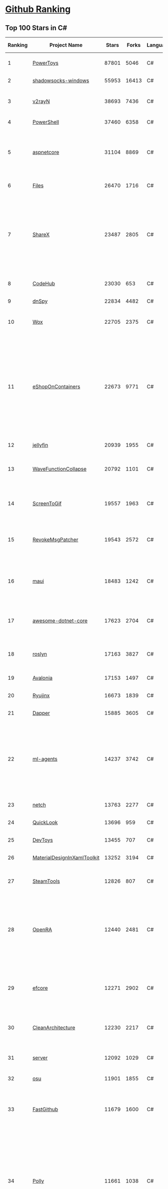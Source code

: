 [Github Ranking](../README.md)
==========

## Top 100 Stars in C\#

| Ranking | Project Name | Stars | Forks | Language | Open Issues | Description | Last Commit |
| ------- | ------------ | ----- | ----- | -------- | ----------- | ----------- | ----------- |
| 1 | [PowerToys](https://github.com/microsoft/PowerToys) | 87801 | 5046 | C# | 4585 | Windows system utilities to maximize productivity | 2023-03-08T19:37:19Z |
| 2 | [shadowsocks-windows](https://github.com/shadowsocks/shadowsocks-windows) | 55953 | 16413 | C# | 121 | A C# port of shadowsocks | 2023-02-27T03:52:35Z |
| 3 | [v2rayN](https://github.com/2dust/v2rayN) | 38693 | 7436 | C# | 39 | A V2Ray client for Windows, support Xray core and v2fly core | 2023-03-08T12:39:54Z |
| 4 | [PowerShell](https://github.com/PowerShell/PowerShell) | 37460 | 6358 | C# | 3330 | PowerShell for every system! | 2023-03-09T08:54:25Z |
| 5 | [aspnetcore](https://github.com/dotnet/aspnetcore) | 31104 | 8869 | C# | 2446 | ASP.NET Core is a cross-platform .NET framework for building modern cloud-based web applications on Windows, Mac, or Linux. | 2023-03-09T07:54:44Z |
| 6 | [Files](https://github.com/files-community/Files) | 26470 | 1716 | C# | 400 | Building the best file manager experience for Windows | 2023-03-09T08:27:05Z |
| 7 | [ShareX](https://github.com/ShareX/ShareX) | 23487 | 2805 | C# | 498 | ShareX is a free and open source program that lets you capture or record any area of your screen and share it with a single press of a key. It also allows uploading images, text or other types of files to many supported destinations you can choose from. | 2023-03-08T03:49:06Z |
| 8 | [CodeHub](https://github.com/CodeHubApp/CodeHub) | 23030 | 653 | C# | 234 | CodeHub is an iOS application written using Xamarin | 2022-06-22T16:14:05Z |
| 9 | [dnSpy](https://github.com/dnSpy/dnSpy) | 22834 | 4482 | C# | 0 | .NET debugger and assembly editor | 2020-12-20T23:55:15Z |
| 10 | [Wox](https://github.com/Wox-launcher/Wox) | 22705 | 2375 | C# | 969 | Launcher for Windows, an alternative to Alfred and Launchy. | 2022-12-27T10:47:18Z |
| 11 | [eShopOnContainers](https://github.com/dotnet-architecture/eShopOnContainers) | 22673 | 9771 | C# | 20 | Cross-platform .NET sample microservices and container based application that runs on Linux Windows and macOS. Powered by .NET 7, Docker Containers and Azure Kubernetes Services. Supports Visual Studio, VS for Mac and CLI based environments with Docker CLI, dotnet CLI, VS Code or any other code editor. | 2023-03-03T06:24:54Z |
| 12 | [jellyfin](https://github.com/jellyfin/jellyfin) | 20939 | 1955 | C# | 885 | The Free Software Media System | 2023-03-09T09:06:12Z |
| 13 | [WaveFunctionCollapse](https://github.com/mxgmn/WaveFunctionCollapse) | 20792 | 1101 | C# | 1 | Bitmap & tilemap generation from a single example with the help of ideas from quantum mechanics | 2023-01-03T14:09:12Z |
| 14 | [ScreenToGif](https://github.com/NickeManarin/ScreenToGif) | 19557 | 1963 | C# | 207 | 🎬 ScreenToGif allows you to record a selected area of your screen, edit and save it as a gif or video. | 2023-02-19T13:29:03Z |
| 15 | [RevokeMsgPatcher](https://github.com/huiyadanli/RevokeMsgPatcher) | 19543 | 2572 | C# | 50 | :trollface: A hex editor for WeChat/QQ/TIM - PC版微信/QQ/TIM防撤回补丁（我已经看到了，撤回也没用了） | 2023-01-15T06:18:35Z |
| 16 | [maui](https://github.com/dotnet/maui) | 18483 | 1242 | C# | 2178 | .NET MAUI is the .NET Multi-platform App UI, a framework for building native device applications spanning mobile, tablet, and desktop. | 2023-03-09T09:29:08Z |
| 17 | [awesome-dotnet-core](https://github.com/thangchung/awesome-dotnet-core) | 17623 | 2704 | C# | 19 | :honeybee: A collection of awesome .NET core libraries, tools, frameworks and software | 2023-02-13T22:57:06Z |
| 18 | [roslyn](https://github.com/dotnet/roslyn) | 17163 | 3827 | C# | 7906 | The Roslyn .NET compiler provides C# and Visual Basic languages with rich code analysis APIs. | 2023-03-09T09:16:36Z |
| 19 | [Avalonia](https://github.com/AvaloniaUI/Avalonia) | 17153 | 1497 | C# | 1213 | A cross-platform UI framework for .NET | 2023-03-09T09:11:41Z |
| 20 | [Ryujinx](https://github.com/Ryujinx/Ryujinx) | 16673 | 1839 | C# | 365 | Experimental Nintendo Switch Emulator written in C# | 2023-03-08T22:25:36Z |
| 21 | [Dapper](https://github.com/DapperLib/Dapper) | 15885 | 3605 | C# | 358 | Dapper - a simple object mapper for .Net | 2023-02-18T02:43:28Z |
| 22 | [ml-agents](https://github.com/Unity-Technologies/ml-agents) | 14237 | 3742 | C# | 115 | The Unity Machine Learning Agents Toolkit (ML-Agents) is an open-source project that enables games and simulations to serve as environments for training intelligent agents using deep reinforcement learning and imitation learning. | 2023-03-08T21:02:24Z |
| 23 | [netch](https://github.com/netchx/netch) | 13763 | 2277 | C# | 8 | A simple proxy client | 2023-03-01T17:10:28Z |
| 24 | [QuickLook](https://github.com/QL-Win/QuickLook) | 13696 | 959 | C# | 366 | Bring macOS “Quick Look” feature to Windows | 2023-03-08T19:10:48Z |
| 25 | [DevToys](https://github.com/veler/DevToys) | 13455 | 707 | C# | 245 | A Swiss Army knife for developers. | 2023-03-09T07:56:41Z |
| 26 | [MaterialDesignInXamlToolkit](https://github.com/MaterialDesignInXAML/MaterialDesignInXamlToolkit) | 13252 | 3194 | C# | 169 | Google's Material Design in XAML & WPF, for C# & VB.Net.  | 2023-03-09T05:57:17Z |
| 27 | [SteamTools](https://github.com/BeyondDimension/SteamTools) | 12826 | 807 | C# | 491 | 🛠「Watt Toolkit」是一个开源跨平台的多功能 Steam 工具箱。 | 2023-03-09T07:47:59Z |
| 28 | [OpenRA](https://github.com/OpenRA/OpenRA) | 12440 | 2481 | C# | 1461 | Open Source real-time strategy game engine for early Westwood games such as Command & Conquer: Red Alert written in C# using SDL and OpenGL. Runs on Windows, Linux, *BSD and Mac OS X. | 2023-03-09T08:00:58Z |
| 29 | [efcore](https://github.com/dotnet/efcore) | 12271 | 2902 | C# | 1735 | EF Core is a modern object-database mapper for .NET. It supports LINQ queries, change tracking, updates, and schema migrations. | 2023-03-09T03:32:28Z |
| 30 | [CleanArchitecture](https://github.com/ardalis/CleanArchitecture) | 12230 | 2217 | C# | 17 | Clean Architecture Solution Template: A starting point for Clean Architecture with ASP.NET Core | 2023-03-06T20:11:02Z |
| 31 | [server](https://github.com/bitwarden/server) | 12092 | 1029 | C# | 43 | The core infrastructure backend (API, database, Docker, etc). | 2023-03-09T09:52:32Z |
| 32 | [osu](https://github.com/ppy/osu) | 11901 | 1855 | C# | 954 | rhythm is just a *click* away! | 2023-03-09T09:25:35Z |
| 33 | [FastGithub](https://github.com/dotnetcore/FastGithub) | 11679 | 1600 | C# | 111 | github加速神器，解决github打不开、用户头像无法加载、releases无法上传下载、git-clone、git-pull、git-push失败等问题 | 2022-12-08T18:58:24Z |
| 34 | [Polly](https://github.com/App-vNext/Polly) | 11661 | 1038 | C# | 84 | Polly is a .NET resilience and transient-fault-handling library that allows developers to express policies such as Retry, Circuit Breaker, Timeout, Bulkhead Isolation, and Fallback in a fluent and thread-safe manner. From version 6.0.1, Polly targets .NET Standard 1.1 and 2.0+. | 2023-03-03T21:22:00Z |
| 35 | [PEASS-ng](https://github.com/carlospolop/PEASS-ng) | 11526 | 2599 | C# | 14 | PEASS - Privilege Escalation Awesome Scripts SUITE (with colors) | 2023-03-08T08:39:53Z |
| 36 | [runtime](https://github.com/dotnet/runtime) | 11428 | 3783 | C# | 8195 | .NET is a cross-platform runtime for cloud, mobile, desktop, and IoT apps. | 2023-03-09T09:47:14Z |
| 37 | [AspNetCore.Docs](https://github.com/dotnet/AspNetCore.Docs) | 11427 | 25359 | C# | 379 | Documentation for ASP.NET Core | 2023-03-09T06:45:51Z |
| 38 | [downkyi](https://github.com/leiurayer/downkyi) | 11409 | 1426 | C# | 301 | 哔哩下载姬downkyi，B站视频下载工具，支持批量下载，支持8K、HDR、杜比视界，提供工具箱（音视频提取、去水印等）。 | 2023-03-05T06:39:04Z |
| 39 | [CleanArchitecture](https://github.com/jasontaylordev/CleanArchitecture) | 11167 | 2532 | C# | 13 | Clean Architecture Solution Template for .NET 7 | 2023-03-06T17:56:29Z |
| 40 | [N_m3u8DL-CLI](https://github.com/nilaoda/N_m3u8DL-CLI) | 11027 | 1859 | C# | 222 | [.NET] m3u8 downloader 开源的命令行m3u8/HLS/dash下载器，支持普通AES-128-CBC解密，多线程，自定义请求头等. 支持简体中文,繁体中文和英文. English Supported. | 2022-12-08T15:02:46Z |
| 41 | [N_m3u8DL-CLI](https://github.com/nilaoda/N_m3u8DL-CLI) | 11027 | 1859 | C# | 222 | [.NET] m3u8 downloader 开源的命令行m3u8/HLS/dash下载器，支持普通AES-128-CBC解密，多线程，自定义请求头等. 支持简体中文,繁体中文和英文. English Supported. | 2022-12-08T15:02:46Z |
| 42 | [aspnetboilerplate](https://github.com/aspnetboilerplate/aspnetboilerplate) | 10935 | 3685 | C# | 178 | ASP.NET Boilerplate - Web Application Framework | 2023-03-06T12:53:39Z |
| 43 | [CMWTAT_Digital_Edition](https://github.com/TGSAN/CMWTAT_Digital_Edition) | 10696 | 1558 | C# | 18 | CloudMoe Windows 10/11 Activation Toolkit get digital license, the best open source Win 10/11 activator in GitHub. GitHub 上最棒的开源 Win10/Win11 数字权利（数字许可证）激活工具！ | 2023-02-06T22:24:51Z |
| 44 | [AssetStudio](https://github.com/Perfare/AssetStudio) | 10406 | 2003 | C# | 177 | AssetStudio is a tool for exploring, extracting and exporting assets and assetbundles. | 2022-12-08T15:37:37Z |
| 45 | [mono](https://github.com/mono/mono) | 10332 | 3777 | C# | 2114 | Mono open source ECMA CLI, C# and .NET implementation. | 2023-03-08T10:27:05Z |
| 46 | [lively](https://github.com/rocksdanister/lively) | 10160 | 816 | C# | 212 | Free and open-source software that allows users to set animated desktop wallpapers and screensavers powered by WinUI 3. | 2023-03-06T02:27:00Z |
| 47 | [UnityCsReference](https://github.com/Unity-Technologies/UnityCsReference) | 10115 | 2266 | C# | 0 | Unity C# reference source code. | 2023-03-09T07:56:58Z |
| 48 | [Newtonsoft.Json](https://github.com/JamesNK/Newtonsoft.Json) | 9896 | 3153 | C# | 622 | Json.NET is a popular high-performance JSON framework for .NET | 2023-03-08T14:19:57Z |
| 49 | [csharplang](https://github.com/dotnet/csharplang) | 9709 | 973 | C# | 422 | The official repo for the design of the C# programming language | 2023-03-09T02:42:00Z |
| 50 | [abp](https://github.com/abpframework/abp) | 9548 | 2931 | C# | 556 | Open Source Web Application Framework for ASP.NET Core | 2023-03-09T08:06:15Z |
| 51 | [basic-computer-games](https://github.com/coding-horror/basic-computer-games) | 9356 | 1210 | C# | 12 | An updated version of the classic "Basic Computer Games" book, with well-written examples in a variety of common MEMORY SAFE, SCRIPTING programming languages. See https://coding-horror.github.io/basic-computer-games/ | 2023-03-05T20:37:56Z |
| 52 | [AutoMapper](https://github.com/AutoMapper/AutoMapper) | 9268 | 1705 | C# | 0 | A convention-based object-object mapper in .NET.  | 2023-02-26T09:57:34Z |
| 53 | [MonoGame](https://github.com/MonoGame/MonoGame) | 9258 | 2676 | C# | 707 | One framework for creating powerful cross-platform games. | 2023-03-08T17:35:44Z |
| 54 | [MediatR](https://github.com/jbogard/MediatR) | 9211 | 1051 | C# | 7 | Simple, unambitious mediator implementation in .NET | 2023-03-02T17:11:44Z |
| 55 | [CefSharp](https://github.com/cefsharp/CefSharp) | 9189 | 2849 | C# | 40 | .NET (WPF and Windows Forms) bindings for the Chromium Embedded Framework | 2023-03-09T02:37:15Z |
| 56 | [orleans](https://github.com/dotnet/orleans) | 9181 | 1956 | C# | 425 | Cloud Native application framework for .NET | 2023-03-08T23:39:16Z |
| 57 | [ArchiSteamFarm](https://github.com/JustArchiNET/ArchiSteamFarm) | 9120 | 992 | C# | 2 | C# application with primary purpose of farming Steam cards from multiple accounts simultaneously. | 2023-03-09T03:36:04Z |
| 58 | [IdentityServer4](https://github.com/IdentityServer/IdentityServer4) | 9001 | 3823 | C# | 0 | OpenID Connect and OAuth 2.0 Framework for ASP.NET Core | 2022-12-13T07:48:19Z |
| 59 | [RestSharp](https://github.com/restsharp/RestSharp) | 8922 | 2276 | C# | 19 | Simple REST and HTTP API Client for .NET | 2023-03-05T09:44:46Z |
| 60 | [choco](https://github.com/chocolatey/choco) | 8905 | 867 | C# | 763 | Chocolatey - the package manager for Windows | 2023-03-09T09:25:50Z |
| 61 | [BenchmarkDotNet](https://github.com/dotnet/BenchmarkDotNet) | 8769 | 866 | C# | 161 | Powerful .NET library for benchmarking | 2023-03-08T12:47:56Z |
| 62 | [Jackett](https://github.com/Jackett/Jackett) | 8746 | 1048 | C# | 187 | API Support for your favorite torrent trackers | 2023-03-09T06:00:26Z |
| 63 | [winsw](https://github.com/winsw/winsw) | 8715 | 1323 | C# | 157 | A wrapper executable that can run any executable as a Windows service, in a permissive license. | 2023-02-22T05:20:39Z |
| 64 | [FluentTerminal](https://github.com/felixse/FluentTerminal) | 8653 | 441 | C# | 242 | A Terminal Emulator based on UWP and web technologies. | 2023-01-31T19:47:54Z |
| 65 | [MahApps.Metro](https://github.com/MahApps/MahApps.Metro) | 8623 | 2417 | C# | 65 | A framework that allows developers to cobble together a better UI for their own WPF applications with minimal effort. | 2023-03-02T22:41:18Z |
| 66 | [eShopOnWeb](https://github.com/dotnet-architecture/eShopOnWeb) | 8551 | 4382 | C# | 0 | Sample ASP.NET Core 6.0 reference application, powered by Microsoft, demonstrating a layered application architecture with monolithic deployment model. Download the eBook PDF from docs folder. | 2023-02-28T20:16:39Z |
| 67 | [duplicati](https://github.com/duplicati/duplicati) | 8538 | 795 | C# | 888 | Store securely encrypted backups in the cloud! | 2023-03-08T09:58:59Z |
| 68 | [Locale-Emulator](https://github.com/xupefei/Locale-Emulator) | 8428 | 722 | C# | 0 | Yet Another System Region and Language Simulator | 2022-04-15T09:55:46Z |
| 69 | [Sonarr](https://github.com/Sonarr/Sonarr) | 8391 | 1108 | C# | 116 | Smart PVR for newsgroup and bittorrent users. | 2023-03-08T00:46:48Z |
| 70 | [machinelearning](https://github.com/dotnet/machinelearning) | 8314 | 1804 | C# | 742 | ML.NET is an open source and cross-platform machine learning framework for .NET. | 2023-03-08T19:11:40Z |
| 71 | [Captura](https://github.com/MathewSachin/Captura) | 8141 | 1570 | C# | 109 | Capture Screen, Audio, Cursor, Mouse Clicks and Keystrokes | 2020-08-16T15:25:25Z |
| 72 | [modular-monolith-with-ddd](https://github.com/kgrzybek/modular-monolith-with-ddd) | 8133 | 1219 | C# | 41 | Full Modular Monolith application with Domain-Driven Design approach. | 2023-01-23T06:54:13Z |
| 73 | [Hangfire](https://github.com/HangfireIO/Hangfire) | 8083 | 1577 | C# | 719 | An easy way to perform background job processing in your .NET and .NET Core applications. No Windows Service or separate process required | 2023-03-09T09:41:12Z |
| 74 | [Terminal.Gui](https://github.com/gui-cs/Terminal.Gui) | 7970 | 589 | C# | 82 | Cross Platform Terminal UI toolkit for .NET | 2023-03-08T22:16:03Z |
| 75 | [nopCommerce](https://github.com/nopSolutions/nopCommerce) | 7962 | 4518 | C# | 83 | ASP.NET Core eCommerce software. nopCommerce is a free and open-source shopping cart. | 2023-03-09T08:37:45Z |
| 76 | [FluentValidation](https://github.com/FluentValidation/FluentValidation) | 7942 | 1115 | C# | 2 | A popular .NET validation library for building strongly-typed validation rules. | 2023-03-07T14:56:10Z |
| 77 | [WeiXinMPSDK](https://github.com/JeffreySu/WeiXinMPSDK) | 7733 | 4284 | C# | 202 | 微信全平台 SDK Senparc.Weixin for C#，支持 .NET Framework 及 .NET Core、.NET 6.0、.NET 7.0。已支持微信公众号、小程序、小游戏、微信支付、企业微信/企业号、开放平台、JSSDK、微信周边等全平台。 WeChat SDK for C#. | 2023-02-26T15:34:30Z |
| 78 | [practical-aspnetcore](https://github.com/dodyg/practical-aspnetcore) | 7577 | 1005 | C# | 167 | Practical samples of ASP.NET Core 2.1, 2.2, 3.1, 5.0, 6.0 and 7.0  projects you can use. Readme contains explanations on all projects. | 2023-03-09T08:04:27Z |
| 79 | [Ocelot](https://github.com/ThreeMammals/Ocelot) | 7518 | 1540 | C# | 523 | .NET core API Gateway | 2023-03-03T13:54:39Z |
| 80 | [uno](https://github.com/unoplatform/uno) | 7472 | 620 | C# | 1293 | Build Mobile, Desktop and WebAssembly apps with C# and XAML. Today. Open source and professionally supported. | 2023-03-09T09:58:59Z |
| 81 | [Notepads](https://github.com/0x7c13/Notepads) | 7447 | 428 | C# | 272 | A modern, lightweight text editor with a minimalist design. | 2023-03-08T10:58:17Z |
| 82 | [ReactiveUI](https://github.com/reactiveui/ReactiveUI) | 7388 | 1117 | C# | 81 | An advanced, composable, functional reactive model-view-viewmodel framework for all .NET platforms that is inspired by functional reactive programming. ReactiveUI allows you to  abstract mutable state away from your user interfaces, express the idea around a feature in one readable place and improve the testability of your application. | 2023-03-07T02:10:19Z |
| 83 | [blockchain](https://github.com/dvf/blockchain) | 7321 | 2642 | C# | 67 | A simple Blockchain in Python | 2023-01-04T17:21:04Z |
| 84 | [LiteDB](https://github.com/mbdavid/LiteDB) | 7310 | 1107 | C# | 548 | LiteDB - A .NET NoSQL Document Store in a single data file - https://www.litedb.org | 2023-03-08T19:14:23Z |
| 85 | [Radarr](https://github.com/Radarr/Radarr) | 7299 | 825 | C# | 425 | A fork of Sonarr to work with movies à la Couchpotato. | 2023-03-08T14:38:47Z |
| 86 | [ailab](https://github.com/microsoft/ailab) | 7272 | 1362 | C# | 26 | Experience, Learn and Code the latest breakthrough innovations with Microsoft AI | 2022-12-08T02:14:59Z |
| 87 | [mRemoteNG](https://github.com/mRemoteNG/mRemoteNG) | 7253 | 1318 | C# | 747 | mRemoteNG is the next generation of mRemote, open source, tabbed, multi-protocol, remote connections manager. | 2023-03-09T09:12:50Z |
| 88 | [Bili.Uwp](https://github.com/Richasy/Bili.Uwp) | 7250 | 483 | C# | 143 | 适用于新系统UI的哔哩 | 2023-02-14T07:18:54Z |
| 89 | [Nancy](https://github.com/NancyFx/Nancy) | 7185 | 1511 | C# | 196 | Lightweight, low-ceremony, framework for building HTTP based services on .Net and Mono | 2021-01-24T13:28:09Z |
| 90 | [Lean](https://github.com/QuantConnect/Lean) | 7178 | 2768 | C# | 249 | Lean Algorithmic Trading Engine by QuantConnect (Python, C#) | 2023-03-09T06:38:34Z |
| 91 | [EarTrumpet](https://github.com/File-New-Project/EarTrumpet) | 7118 | 466 | C# | 38 | EarTrumpet - Volume Control for Windows | 2023-03-03T07:18:09Z |
| 92 | [Bogus](https://github.com/bchavez/Bogus) | 6881 | 406 | C# | 34 | :card_index: A simple fake data generator for C#, F#, and VB.NET. Based on and ported from the famed faker.js. | 2023-02-25T17:12:28Z |
| 93 | [refit](https://github.com/reactiveui/refit) | 6879 | 685 | C# | 154 | The automatic type-safe REST library for .NET Core, Xamarin and .NET. Heavily inspired by Square's Retrofit library, Refit turns your REST API into a live interface. | 2023-03-09T00:59:11Z |
| 94 | [gitextensions](https://github.com/gitextensions/gitextensions) | 6839 | 2005 | C# | 644 | Git Extensions is a standalone UI tool for managing git repositories. It also integrates with Windows Explorer and Microsoft Visual Studio (2015/2017/2019). | 2023-03-08T17:36:26Z |
| 95 | [ContextMenuManager](https://github.com/BluePointLilac/ContextMenuManager) | 6811 | 399 | C# | 60 | 🖱️ 纯粹的Windows右键菜单管理程序 | 2022-07-06T05:15:21Z |
| 96 | [ET](https://github.com/egametang/ET) | 6787 | 2496 | C# | 48 | Unity3D Client And C# Server Framework | 2023-03-09T09:10:32Z |
| 97 | [spectre.console](https://github.com/spectreconsole/spectre.console) | 6708 | 315 | C# | 132 | A .NET library that makes it easier to create beautiful console applications. | 2023-03-09T09:28:46Z |
| 98 | [Electron.NET](https://github.com/ElectronNET/Electron.NET) | 6600 | 666 | C# | 167 | :electron: Build cross platform desktop apps with ASP.NET Core (Razor Pages, MVC, Blazor). | 2023-03-04T21:55:05Z |
| 99 | [jynew](https://github.com/jynew/jynew) | 6492 | 1438 | C# | 30 | JinYongLegend-like RPG Game Framework with full Modding support | 2023-03-05T19:37:06Z |
| 100 | [OrchardCore](https://github.com/OrchardCMS/OrchardCore) | 6430 | 2122 | C# | 1204 | Orchard Core is an open-source modular and multi-tenant application framework built with ASP.NET Core, and a content management system (CMS) built on top of that framework. | 2023-03-08T21:19:26Z |

